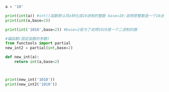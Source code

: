 
<BlogInfo id="870" title="16.偏函数" author="白日梦想猿" pv=0 read_times=0 pre_cost_time=0分15秒 category="高阶函数" tag_list="['高阶函数']" create_time="2020.05.25 17:11:32" update_time="2020.05.25 17:26:18" />

```python
a = '10'

print(int(a)) #int()函数默认将a转化成10进制的整数 base=10:说明原整数是一个10进制数
print(int(a,base=2))

print(int('1010',base=2)) #base=2是为了说明1010是一个二进制的数

#偏函数(固定函数的参数)
from functools import partial
new_int2 = partial(int,base=2)

def new_int(a):
    return int(a,base=2)



print(new_int('1010'))
print(new_int2('1010'))
```
